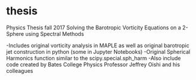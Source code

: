 # thesis
Physics Thesis fall 2017 
Solving the Barotropic Vorticity Equations on a 2-Sphere using Spectral Methods

-Includes original vorticity analysis in MAPLE as well as original barotropic jet construction in python (some in Jupyter Notebooks)
-Original Spherical Harmonics function similar to the scipy.special.sph_harm
-Also include code created by Bates College Physics Professor Jeffrey Oishi and his colleagues

